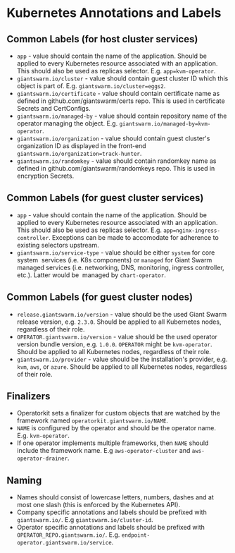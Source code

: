 # Kubernetes Annotations and Labels

## Common Labels (for host cluster services)

- `app` - value should contain the name of the application. Should be applied
  to every Kubernetes resource associated with an application. This should
  also be used as replicas selector. E.g. `app=kvm-operator`.
- `giantswarm.io/cluster` - value should contain guest cluster ID which this
  object is part of. E.g. `giantswarm.io/cluster=eggs2`.
- `giantswarm.io/certificate` - value should contain certificate name as
  defined in github.com/giantswarm/certs repo. This is used in certificate
  Secrets and CertConfigs.
- `giantswarm.io/managed-by` - value should contain repository name of the
  operator managing the object. E.g. `giantswarm.io/managed-by=kvm-operator`.
- `giantswarm.io/organization` - value should contain guest cluster's
  organization ID as displayed in the front-end
  `giantswarm.io/organization=track-hunter`.
- `giantswarm.io/randomkey` - value should contain randomkey name as defined in
  github.com/giantswarm/randomkeys repo. This is used in encryption Secrets.

## Common Labels (for guest cluster services)

- `app` - value should contain the name of the application. Should be applied
  to every Kubernetes resource associated with an application. This should
  also be used as replicas selector. E.g. `app=nginx-ingress-controller`.
  Exceptions can be made to accomodate for adherence to existing selectors
  upstream.
- `giantswarm.io/service-type` - value should be either `system` for core system
  services (i.e. K8s components) or `managed` for Giant Swarm managed services
  (i.e. networking, DNS, monitoring, ingress controller, etc.). Latter would be
  managed by `chart-operator`.

## Common Labels (for guest cluster nodes)

- `release.giantswarm.io/version` - value should be the used Giant Swarm release
  version, e.g. `2.3.0`. Should be applied to all Kubernetes nodes, regardless
  of their role.
- `OPERATOR.giantswarm.io/version` - value should be the used operator
  version bundle version, e.g. `1.0.0`. `OPERATOR` might be `kvm-operator`.
  Should be applied to all Kubernetes nodes, regardless of their role.
- `giantswarm.io/provider` - value should be the installation's provider, e.g.
  `kvm`, `aws`, or `azure`. Should be applied to all Kubernetes nodes,
  regardless of their role.

## Finalizers

- Operatorkit sets a finalizer for custom objects that are watched by the
  framework named `operatorkit.giantswarm.io/NAME`.
- `NAME` is configured by the operator and should be the operator name. E.g.
  `kvm-operator`.
- If one operator implements multiple frameworks, then `NAME` should include
  the framework name. E.g `aws-operator-cluster` and
  `aws-operator-drainer`.

## Naming

- Names should consist of lowercase letters, numbers, dashes and at most one
  slash (this is enforced by the Kubernetes API).
- Company specific annotations and labels should be prefixed with
  `giantswarm.io/`. E.g `giantswarm.io/cluster-id`.
- Operator specific annotations and labels should be prefixed with
  `OPERATOR_REPO.giantswarm.io/`. E.g.
  `endpoint-operator.giantswarm.io/service`.
